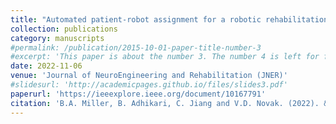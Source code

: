 ```yaml
---
title: "Automated patient-robot assignment for a robotic rehabilitation gym: a simplified simulation model"
collection: publications
category: manuscripts
#permalink: /publication/2015-10-01-paper-title-number-3
#excerpt: 'This paper is about the number 3. The number 4 is left for future work.'
date: 2022-11-06
venue: 'Journal of NeuroEngineering and Rehabilitation (JNER)'
#slidesurl: 'http://academicpages.github.io/files/slides3.pdf'
paperurl: 'https://ieeexplore.ieee.org/document/10167791'
citation: 'B.A. Miller, B. Adhikari, C. Jiang and V.D. Novak. (2022). &quot;Automated patient-robot assignment for a robotic rehabilitation gym: a simplified simulation model.&quot; <i>Journal of NeuroEngineering and Rehabilitation (JNER)</i>. 19(1). p 126.'
---
```

